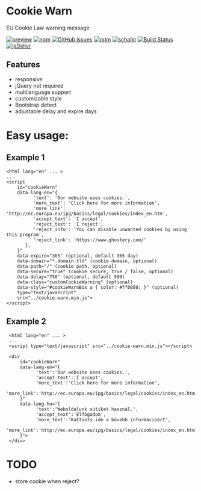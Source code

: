 Cookie Warn
=============
EU Cookie Law warning message

[![preview](https://img.shields.io/badge/preview-click_here-green.svg?style=flat-square)](http://schalk.hu/projects/cookie-warn/demo/)
[![npm](https://img.shields.io/npm/dt/cookie-warn.svg?style=flat-square)](https://www.npmjs.com/package/cookie-warn)
[![GitHub issues](https://img.shields.io/github/issues/schalkt/cookie-warn.svg?style=flat-square)](https://github.com/schalkt/cookie-warn/issues)
[![npm](https://img.shields.io/npm/v/cookie-warn.svg?style=flat-square)](https://www.npmjs.com/package/cookie-warn)
[![schalkt](https://img.shields.io/david/schalkt/cookie-warn.svg?style=flat-square)](https://david-dm.org/schalkt/cookie-warn)
[![Build Status](https://travis-ci.org/schalkt/cookie-warn.svg?branch=master)](https://travis-ci.org/schalkt/cookie-warn)
[![jsDelivr](https://data.jsdelivr.com/v1/package/npm/cookie-warn/badge)](https://www.jsdelivr.com/package/npm/cookie-warn)

Features
--------

- responsive
- jQuery not required
- multilanguage support
- customizable style
- Bootstrap detect
- adjustable delay and expire days

# Easy usage:


## Example 1

```
<html lang="en" ... >
...
<script
    id="cookieWarn"
    data-lang-en="{
          'text': 'Our website uses cookies.',
          'more_text': 'Click here for more information',
          'more_link': 'http://ec.europa.eu/ipg/basics/legal/cookies/index_en.htm',
          'accept_text': 'I accept',
          'reject_text': 'I reject',
          'reject_info': 'You can disable unwanted cookies by using this program',
          'reject_link': 'https://www.ghostery.com/'
       },
    }"
    data-expire="365" (optional, default 365 day)
    data-domain="*.domain.tld" (cookie domain, optional)
    data-path="/" (cookie path, optional)
    data-secure="true" (cookie secure, true / false, optional)
    data-delay="750" (optional, default 500)
    data-class="customCookieWarning" (optional)
    data-style="#cookieWarnBox a { color: #ff0000; }" (optional)
    type="text/javascript"
    src="../cookie-warn.min.js">
</script>
```

## Example 2

```
 <html lang="en" ... >
 ...
 <script type="text/javascript" src="../cookie-warn.min.js"></script>
 
 <div
     id="cookieWarn"
     data-lang-en="{
           'text':'Our website uses cookies.',
           'accept_text':'I accept',
           'more_text':'Click here for more information',
           'more_link':'http://ec.europa.eu/ipg/basics/legal/cookies/index_en.htm'
     }"
     data-lang-hu="{
           'text':'Weboldalunk sütiket használ.',
           'accept_text':'Elfogadom',
           'more_text':'Kattints ide a bővebb információért',
           'more_link':'http://ec.europa.eu/ipg/basics/legal/cookies/index_en.htm'
     }">
 </div>

```

# TODO
- store cookie when reject?
